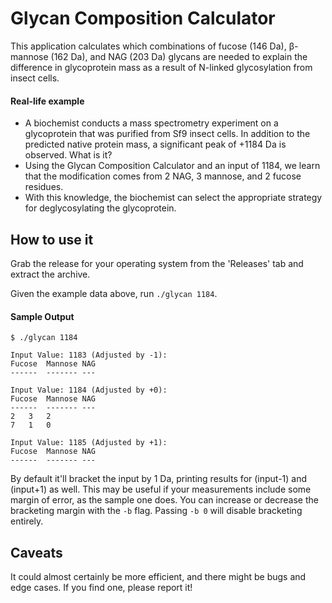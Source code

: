 Glycan Composition Calculator
=============================

This application calculates which combinations of fucose (146 Da), β-mannose (162 Da), and NAG (203 Da) glycans are needed to explain the difference in glycoprotein mass as a result of N-linked glycosylation from insect cells.

#### Real-life example
* A biochemist conducts a mass spectrometry experiment on a glycoprotein that was purified from Sf9 insect cells. In addition to the predicted native protein mass, a significant peak of +1184 Da is observed. What is it?
* Using the Glycan Composition Calculator and an input of 1184, we learn that the modification comes from 2 NAG, 3 mannose, and 2 fucose residues.
* With this knowledge, the biochemist can select the appropriate strategy for deglycosylating the glycoprotein.

How to use it
-------------
Grab the release for your operating system from the 'Releases' tab and extract the archive.

Given the example data above, run ```./glycan 1184```.

#### Sample Output
```
$ ./glycan 1184

Input Value: 1183 (Adjusted by -1):
Fucose	Mannose	NAG
------	-------	---

Input Value: 1184 (Adjusted by +0):
Fucose	Mannose	NAG
------	-------	---
2	3	2
7	1	0

Input Value: 1185 (Adjusted by +1):
Fucose	Mannose	NAG
------	-------	---

```

By default it'll bracket the input by 1 Da, printing results for (input-1) and (input+1) as well. This may be useful if your measurements include some margin of error, as the sample one does. You can increase or decrease the bracketing margin with the ```-b``` flag. Passing ```-b 0``` will disable bracketing entirely.

Caveats
-------
It could almost certainly be more efficient, and there might be bugs and edge cases. If you find one, please report it!